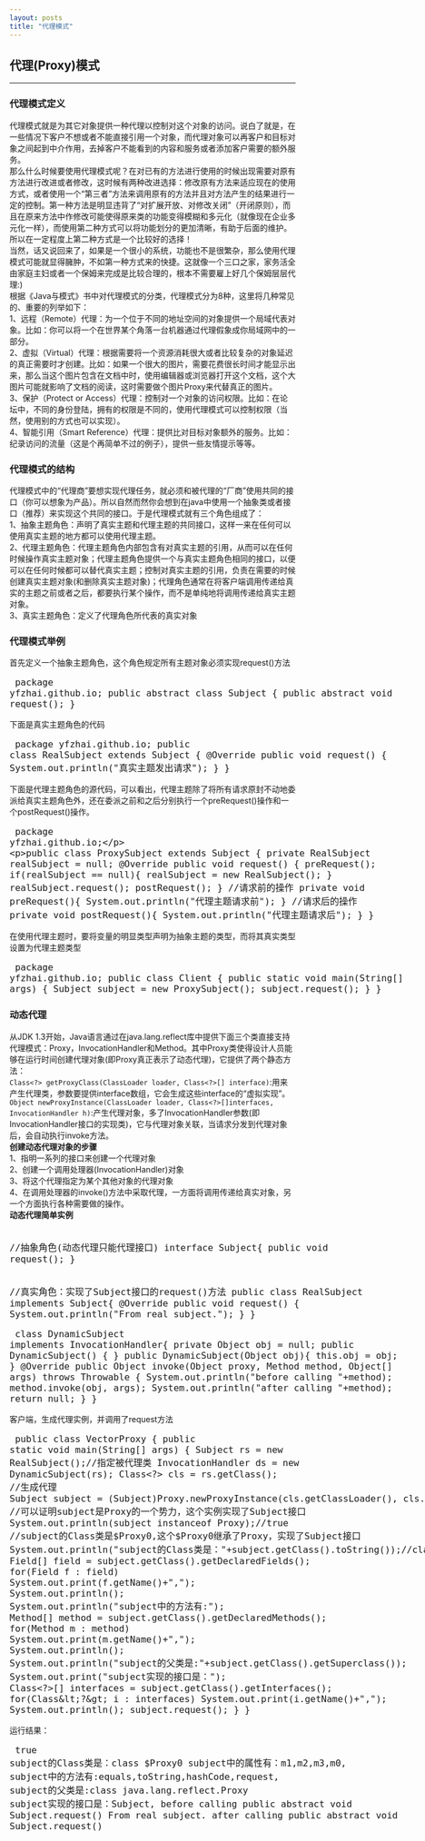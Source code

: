 ```yaml
---
layout: posts
title: "代理模式"
---
```


## 代理(Proxy)模式
----------------------------------
### 代理模式定义
代理模式就是为其它对象提供一种代理以控制对这个对象的访问。说白了就是，在一些情况下客户不想或者不能直接引用一个对象，而代理对象可以再客户和目标对象之间起到中介作用，去掉客户不能看到的内容和服务或者添加客户需要的额外服务。   
那么什么时候要使用代理模式呢？在对已有的方法进行使用的时候出现需要对原有方法进行改进或者修改，这时候有两种改进选择：修改原有方法来适应现在的使用方式，或者使用一个“第三者”方法来调用原有的方法并且对方法产生的结果进行一定的控制。第一种方法是明显违背了“对扩展开放、对修改关闭”（开闭原则），而且在原来方法中作修改可能使得原来类的功能变得模糊和多元化（就像现在企业多元化一样），而使用第二种方式可以将功能划分的更加清晰，有助于后面的维护。所以在一定程度上第二种方式是一个比较好的选择！     
当然，话又说回来了，如果是一个很小的系统，功能也不是很繁杂，那么使用代理模式可能就显得臃肿，不如第一种方式来的快捷。这就像一个三口之家，家务活全由家庭主妇或者一个保姆来完成是比较合理的，根本不需要雇上好几个保姆层层代理:)      
根据《Java与模式》书中对代理模式的分类，代理模式分为8种，这里将几种常见的、重要的列举如下：     
1、远程（Remote）代理：为一个位于不同的地址空间的对象提供一个局域代表对象。比如：你可以将一个在世界某个角落一台机器通过代理假象成你局域网中的一部分。    
2、虚拟（Virtual）代理：根据需要将一个资源消耗很大或者比较复杂的对象延迟的真正需要时才创建。比如：如果一个很大的图片，需要花费很长时间才能显示出来，那么当这个图片包含在文档中时，使用编辑器或浏览器打开这个文档，这个大图片可能就影响了文档的阅读，这时需要做个图片Proxy来代替真正的图片。    
3、保护（Protect or Access）代理：控制对一个对象的访问权限。比如：在论坛中，不同的身份登陆，拥有的权限是不同的，使用代理模式可以控制权限（当然，使用别的方式也可以实现）。      
4、智能引用（Smart Reference）代理：提供比对目标对象额外的服务。比如：纪录访问的流量（这是个再简单不过的例子），提供一些友情提示等等。
### 代理模式的结构
代理模式中的“代理商”要想实现代理任务，就必须和被代理的“厂商”使用共同的接口（你可以想象为产品）。所以自然而然你会想到在java中使用一个抽象类或者接口（推荐）来实现这个共同的接口。于是代理模式就有三个角色组成了：     
1、抽象主题角色：声明了真实主题和代理主题的共同接口，这样一来在任何可以使用真实主题的地方都可以使用代理主题。     
2、代理主题角色：代理主题角色内部包含有对真实主题的引用，从而可以在任何时候操作真实主题对象；代理主题角色提供一个与真实主题角色相同的接口，以便可以在任何时候都可以替代真实主题；控制对真实主题的引用，负责在需要的时候创建真实主题对象(和删除真实主题对象)；代理角色通常在将客户端调用传递给真实的主题之前或者之后，都要执行某个操作，而不是单纯地将调用传递给真实主题对象。     
3、真实主题角色：定义了代理角色所代表的真实对象      
### 代理模式举例
首先定义一个抽象主题角色，这个角色规定所有主题对象必须实现request()方法
<font size=4px>
<xmp class="prettyprint linenums">
package yfzhai.github.io;
public abstract class Subject {
	public abstract void request();
}
</xmp>
</font>
下面是真实主题角色的代码
<font size=4px>
<xmp class="prettyprint linenums">
package yfzhai.github.io;
public class RealSubject extends Subject {
	@Override
	public void request() {
		System.out.println("真实主题发出请求");
	}
}
</xmp>
</font>
下面是代理主题角色的源代码，可以看出，代理主题除了将所有请求原封不动地委派给真实主题角色外，还在委派之前和之后分别执行一个preRequest()操作和一个postRequest()操作。
<font size=4px>
<xmp class="prettyprint linenums">
package yfzhai.github.io;

public class ProxySubject extends Subject {
	private RealSubject realSubject = null;
	@Override
	public void request() {
		preRequest();
		if(realSubject == null){
			realSubject = new RealSubject();
		}
		realSubject.request();
		postRequest();
	}
	//请求前的操作
	private void preRequest(){
		System.out.println("代理主题请求前");
	}
	//请求后的操作
	private void postRequest(){
		System.out.println("代理主题请求后");
	}
}
</xmp>
</font>
在使用代理主题时，要将变量的明显类型声明为抽象主题的类型，而将其真实类型设置为代理主题类型
<font size=4px>
<xmp class="prettyprint linenums">
package yfzhai.github.io;
public class Client {
	public static void main(String[] args) {
		Subject subject = new ProxySubject();
		subject.request();
	}
}
</xmp>
</font>
### 动态代理
从JDK 1.3开始，Java语言通过在java.lang.reflect库中提供下面三个类直接支持代理模式：Proxy，InvocationHandler和Method。其中Proxy类使得设计人员能够在运行时间创建代理对象(即Proxy真正表示了动态代理)，它提供了两个静态方法：     
`Class<?> getProxyClass(ClassLoader loader, Class<?>[] interface)`:用来产生代理类，参数要提供interface数组，它会生成这些interface的“虚拟实现”。     
`Object newProxyInstance(ClassLoader loader, Class<?>[]interfaces, InvocationHandler h)`:产生代理对象，多了InvocationHandler参数(即InvocationHandler接口的实现类)，它与代理对象关联，当请求分发到代理对象后，会自动执行invoke方法。     
**创建动态代理对象的步骤**    
1、指明一系列的接口来创建一个代理对象     
2、创建一个调用处理器(InvocationHandler)对象     
3、将这个代理指定为某个其他对象的代理对象      
4、在调用处理器的invoke()方法中采取代理，一方面将调用传递给真实对象，另一个方面执行各种需要做的操作。     
**动态代理简单实例**     
<font size=4px>
<xmp class="prettyprint linenums">
//抽象角色(动态代理只能代理接口)
interface Subject{
	public void request();
}
</xmp>
</font>
<font size=4px>
<xmp class="prettyprint linenums">
//真实角色：实现了Subject接口的request()方法
public class RealSubject implements Subject{
	@Override
	public void request() {
		System.out.println("From real subject.");
	}
}
</xmp>
</font>
<font size=4px>
<xmp class="prettyprint linenums">
class DynamicSubject implements InvocationHandler{
	private Object obj = null;
	public DynamicSubject() {
	}
	public DynamicSubject(Object obj){
		this.obj = obj;
	}
	@Override
	public Object invoke(Object proxy, Method method, Object[] args)
			throws Throwable {
		System.out.println("before calling "+method);
		method.invoke(obj, args);
		System.out.println("after calling "+method);
		return null;
	}
}
</xmp>
</font>
客户端，生成代理实例，并调用了request方法
<font size=4px>
<xmp class="prettyprint linenums">
public class VectorProxy {
	public static void main(String[] args) {
		Subject rs = new RealSubject();//指定被代理类
		InvocationHandler ds = new DynamicSubject(rs);
		Class<?> cls = rs.getClass();
		//生成代理
		Subject subject = (Subject)Proxy.newProxyInstance(cls.getClassLoader(), cls.getInterfaces(), ds);
		//可以证明subject是Proxy的一个势力，这个实例实现了Subject接口
		System.out.println(subject instanceof Proxy);//true
		//subject的Class类是$Proxy0,这个$Proxy0继承了Proxy，实现了Subject接口
		System.out.println("subject的Class类是："+subject.getClass().toString());//class $Proxy0
		Field[] field = subject.getClass().getDeclaredFields();
		for(Field f : field)
			System.out.print(f.getName()+",");
		System.out.println();
		System.out.println("subject中的方法有:");
		Method[] method = subject.getClass().getDeclaredMethods();
		for(Method m : method)
			System.out.print(m.getName()+",");
		System.out.println();
		System.out.println("subject的父类是:"+subject.getClass().getSuperclass());
		System.out.print("subject实现的接口是：");
		Class<?>[] interfaces = subject.getClass().getInterfaces();
		for(Class<?> i : interfaces)
			System.out.print(i.getName()+",");
		System.out.println();
		subject.request();
	}
}
</xmp>
</font>
运行结果：
<font size=4px>
<xmp class="prettyprint linenums">
true
subject的Class类是：class $Proxy0
subject中的属性有：m1,m2,m3,m0,
subject中的方法有:equals,toString,hashCode,request,
subject的父类是:class java.lang.reflect.Proxy
subject实现的接口是：Subject,
before calling public abstract void Subject.request()
From real subject.
after calling public abstract void Subject.request()
</xmp>
</font>